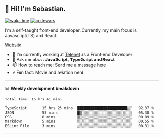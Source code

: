## 👋 Hi! I'm Sebastian.

[![wakatime](https://wakatime.com/badge/user/df0036c6-328a-4a39-be9b-e49417ed22a1.svg)](https://wakatime.com/@df0036c6-328a-4a39-be9b-e49417ed22a1)
[![codewars](https://www.codewars.com/users/sebavuye/badges/small)](https://www.codewars.com/users/sebavuye)

I’m a self-taught front-end developer. Currently, my main focus is Javascript(TS) and React.

[Website](https://sebastianvuye.be)

- 🔭 I’m currently working at [Telenet](https://telenet.be/) as a Front-end Developer
- 💬 Ask me about **JavaScript, TypeScript and React**
- 📫 How to reach me: Send me a message here
- ⚡ Fun fact: Movie and aviation nerd

-------

📊 **Weekly development breakdown**

<!--START_SECTION:waka-->

```txt
Total Time: 16 hrs 41 mins

TypeScript       15 hrs 25 mins  ███████████████████████░░   92.37 %
JSON             53 mins         █▒░░░░░░░░░░░░░░░░░░░░░░░   05.38 %
CSS              8 mins          ▒░░░░░░░░░░░░░░░░░░░░░░░░   00.89 %
Markdown         5 mins          ░░░░░░░░░░░░░░░░░░░░░░░░░   00.55 %
ESLint File      3 mins          ░░░░░░░░░░░░░░░░░░░░░░░░░   00.31 %
```

<!--END_SECTION:waka-->
-------
